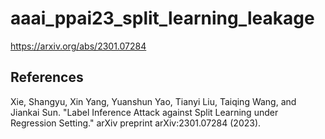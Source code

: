 # aaai_ppai23_split_learning_leakage

https://arxiv.org/abs/2301.07284

## References
Xie, Shangyu, Xin Yang, Yuanshun Yao, Tianyi Liu, Taiqing Wang, and Jiankai Sun. 
"Label Inference Attack against Split Learning under Regression Setting." arXiv preprint arXiv:2301.07284 (2023).
